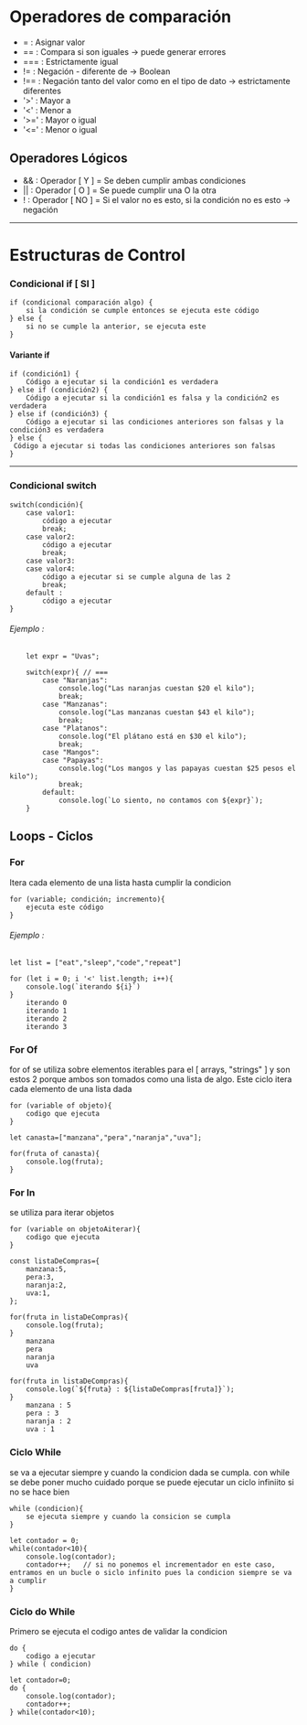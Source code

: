 # Operadores de comparación

 * = : Asignar valor
 * == : Compara si son iguales -> puede generar errores
 * === : Estrictamente igual
 * != : Negación - diferente de -> Boolean
 * !== : Negación tanto del valor como en el tipo de dato -> estrictamente diferentes
 * '>' : Mayor a 
 * '<' : Menor a
 * '>=' : Mayor o igual
 * '<=' : Menor o igual

## Operadores Lógicos

 * && : Operador [ Y ] = Se deben cumplir ambas condiciones
 * || : Operador [ O ] = Se puede cumplir una O la otra
 * ! : Operador [ NO ] = Si el valor no es esto, si la condición no es esto -> negación

____________________________________________________________________________________________

# Estructuras de Control

### Condicional if [ SI ]

    if (condicional comparación algo) {
        si la condición se cumple entonces se ejecuta este código
    } else {
        si no se cumple la anterior, se ejecuta este
    }

#### Variante if

    if (condición1) {
        Código a ejecutar si la condición1 es verdadera
    } else if (condición2) {
        Código a ejecutar si la condición1 es falsa y la condición2 es verdadera
    } else if (condición3) {
        Código a ejecutar si las condiciones anteriores son falsas y la condición3 es verdadera
    } else {
     Código a ejecutar si todas las condiciones anteriores son falsas
    }

____________________________________________________________________________________________

### Condicional switch

    switch(condición){
        case valor1: 
            código a ejecutar
            break;
        case valor2: 
            código a ejecutar
            break;
        case valor3:
        case valor4:
            código a ejecutar si se cumple alguna de las 2
            break;
        default :
            código a ejecutar
    }

###### Ejemplo : 

        let expr = "Uvas";
        
        switch(expr){ // ===
            case "Naranjas":
                console.log("Las naranjas cuestan $20 el kilo");
                break;
            case "Manzanas":
                console.log("Las manzanas cuestan $43 el kilo");
                break;
            case "Platanos":
                console.log("El plátano está en $30 el kilo");
                break;
            case "Mangos":
            case "Papayas":
                console.log("Los mangos y las papayas cuestan $25 pesos el kilo");
                break;
            default:
                console.log(`Lo siento, no contamos con ${expr}`);
        }

## Loops - Ciclos

### For

Itera cada elemento de una lista hasta cumplir la condicion

    for (variable; condición; incremento){
        ejecuta este código
    }

###### Ejemplo : 

    let list = ["eat","sleep","code","repeat"]

    for (let i = 0; i '<' list.length; i++){
        console.log(`iterando ${i}`)
    }
        iterando 0
        iterando 1
        iterando 2
        iterando 3

### For Of

for of se utiliza sobre elementos iterables para el [ arrays, "strings" ] y son estos 2 porque ambos son tomados como una lista de algo. Este ciclo itera cada elemento de una lista dada

    for (variable of objeto){
        codigo que ejecuta
    }

    let canasta=["manzana","pera","naranja","uva"];
    
    for(fruta of canasta){
        console.log(fruta);
    }

### For In

se utiliza para iterar objetos

    for (variable on objetoAiterar){
        codigo que ejecuta
    }

    const listaDeCompras={
        manzana:5,
        pera:3,
        naranja:2,
        uva:1,
    };
    
    for(fruta in listaDeCompras){
        console.log(fruta);
    }
        manzana
        pera
        naranja
        uva

    for(fruta in listaDeCompras){
        console.log(`${fruta} : ${listaDeCompras[fruta]}`);
    }
        manzana : 5
        pera : 3
        naranja : 2
        uva : 1

### Ciclo While

se va a ejecutar siempre y cuando la condicion dada se cumpla. con while se debe poner mucho cuidado porque se puede ejecutar un ciclo infiniito si no se hace bien

    while (condicion){
        se ejecuta siempre y cuando la consicion se cumpla
    }

    let contador = 0;
    while(contador<10){
        console.log(contador);
        contador++;   // si no ponemos el incrementador en este caso, entramos en un bucle o siclo infinito pues la condicion siempre se va a cumplir
    }

### Ciclo do While

Primero se ejecuta el codigo antes de validar la condicion

    do {
        codigo a ejecutar
    } while ( condicion)

    let contador=0;
    do {
        console.log(contador);
        contador++;
    } while(contador<10);